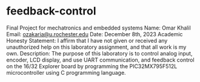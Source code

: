 # feedback-control
Final Project for mechatronics and embedded systems
Name: Omar Khalil
Email: ozakaria@u.rochester.edu
Date: December 8th, 2023
Academic Honesty Statement: I affirm that I have not given or received any unauthorized help on this laboratory assignment, and that all work is my own.
Description: The purpose of this laboratory is to control analog input, encoder, LCD display, and use UART communication, and feedback control on the 16/32 Explorer board by 
programming the PIC32MX795F512L microcontroller using C programming language.

